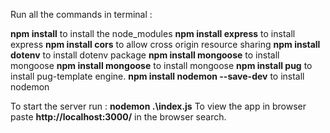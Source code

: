 Run all the commands in terminal :  

**npm install** to install the node_modules
**npm install express** to install express
**npm install cors** to allow  cross origin resource sharing
**npm install dotenv**  to install dotenv package
**npm install mongoose** to install mongoose
**npm install mongoose** to install mongoose
**npm install pug** to install pug-template engine.
**npm install nodemon --save-dev** to install nodemon 

To start the server run : **nodemon .\index.js**
To view the app in browser paste **http://localhost:3000/** in the browser search.
